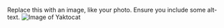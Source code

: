 Replace this with an image, like your photo. Ensure you include some alt-text.
![Image of Yaktocat](https://www.meme-arsenal.com/memes/b6bc3cd4f6a3933100e89af42d72d43a.jpg)
